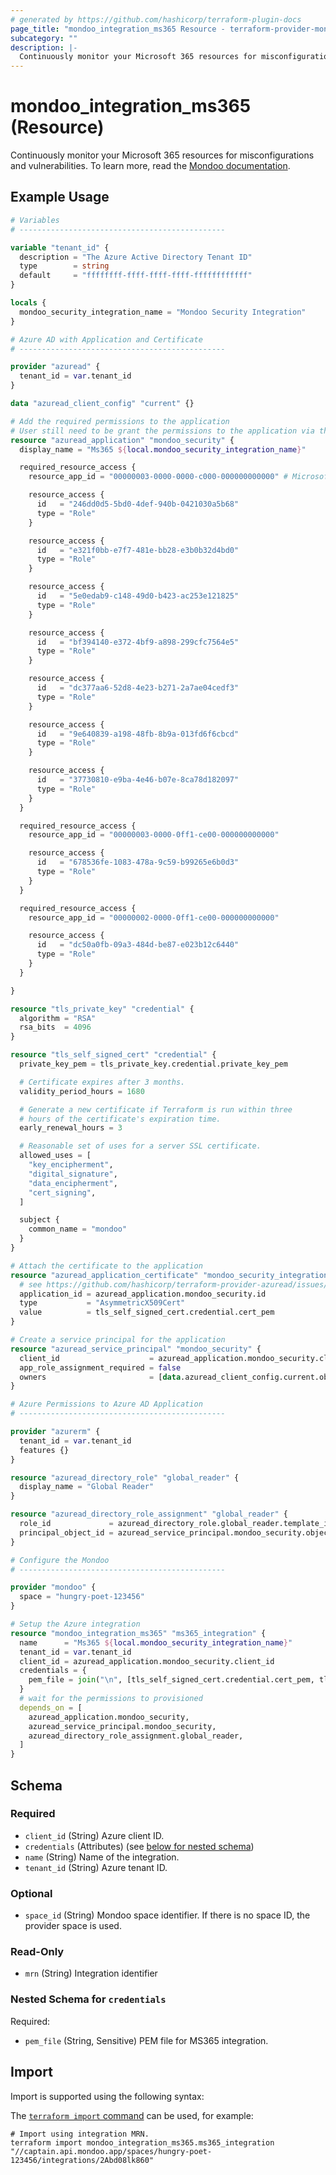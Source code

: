 ```yaml
---
# generated by https://github.com/hashicorp/terraform-plugin-docs
page_title: "mondoo_integration_ms365 Resource - terraform-provider-mondoo"
subcategory: ""
description: |-
  Continuously monitor your Microsoft 365 resources for misconfigurations and vulnerabilities. To learn more, read the Mondoo documentation https://mondoo.com/docs/platform/infra/saas/ms365/ms365-auto/.
---
```


# mondoo_integration_ms365 (Resource)

Continuously monitor your Microsoft 365 resources for misconfigurations and vulnerabilities. To learn more, read the [Mondoo documentation](https://mondoo.com/docs/platform/infra/saas/ms365/ms365-auto/).

## Example Usage

```terraform
# Variables
# ----------------------------------------------

variable "tenant_id" {
  description = "The Azure Active Directory Tenant ID"
  type        = string
  default     = "ffffffff-ffff-ffff-ffff-ffffffffffff"
}

locals {
  mondoo_security_integration_name = "Mondoo Security Integration"
}

# Azure AD with Application and Certificate
# ----------------------------------------------

provider "azuread" {
  tenant_id = var.tenant_id
}

data "azuread_client_config" "current" {}

# Add the required permissions to the application
# User still need to be grant the permissions to the application via the Azure Portal
resource "azuread_application" "mondoo_security" {
  display_name = "Ms365 ${local.mondoo_security_integration_name}"

  required_resource_access {
    resource_app_id = "00000003-0000-0000-c000-000000000000" # Microsoft Graph

    resource_access {
      id   = "246dd0d5-5bd0-4def-940b-0421030a5b68"
      type = "Role"
    }

    resource_access {
      id   = "e321f0bb-e7f7-481e-bb28-e3b0b32d4bd0"
      type = "Role"
    }

    resource_access {
      id   = "5e0edab9-c148-49d0-b423-ac253e121825"
      type = "Role"
    }

    resource_access {
      id   = "bf394140-e372-4bf9-a898-299cfc7564e5"
      type = "Role"
    }

    resource_access {
      id   = "dc377aa6-52d8-4e23-b271-2a7ae04cedf3"
      type = "Role"
    }

    resource_access {
      id   = "9e640839-a198-48fb-8b9a-013fd6f6cbcd"
      type = "Role"
    }

    resource_access {
      id   = "37730810-e9ba-4e46-b07e-8ca78d182097"
      type = "Role"
    }
  }

  required_resource_access {
    resource_app_id = "00000003-0000-0ff1-ce00-000000000000"

    resource_access {
      id   = "678536fe-1083-478a-9c59-b99265e6b0d3"
      type = "Role"
    }
  }

  required_resource_access {
    resource_app_id = "00000002-0000-0ff1-ce00-000000000000"

    resource_access {
      id   = "dc50a0fb-09a3-484d-be87-e023b12c6440"
      type = "Role"
    }
  }

}

resource "tls_private_key" "credential" {
  algorithm = "RSA"
  rsa_bits  = 4096
}

resource "tls_self_signed_cert" "credential" {
  private_key_pem = tls_private_key.credential.private_key_pem

  # Certificate expires after 3 months.
  validity_period_hours = 1680

  # Generate a new certificate if Terraform is run within three
  # hours of the certificate's expiration time.
  early_renewal_hours = 3

  # Reasonable set of uses for a server SSL certificate.
  allowed_uses = [
    "key_encipherment",
    "digital_signature",
    "data_encipherment",
    "cert_signing",
  ]

  subject {
    common_name = "mondoo"
  }
}

# Attach the certificate to the application
resource "azuread_application_certificate" "mondoo_security_integration" {
  # see https://github.com/hashicorp/terraform-provider-azuread/issues/1227
  application_id = azuread_application.mondoo_security.id
  type           = "AsymmetricX509Cert"
  value          = tls_self_signed_cert.credential.cert_pem
}

# Create a service principal for the application
resource "azuread_service_principal" "mondoo_security" {
  client_id                    = azuread_application.mondoo_security.client_id
  app_role_assignment_required = false
  owners                       = [data.azuread_client_config.current.object_id]
}

# Azure Permissions to Azure AD Application
# ----------------------------------------------

provider "azurerm" {
  tenant_id = var.tenant_id
  features {}
}

resource "azuread_directory_role" "global_reader" {
  display_name = "Global Reader"
}

resource "azuread_directory_role_assignment" "global_reader" {
  role_id             = azuread_directory_role.global_reader.template_id
  principal_object_id = azuread_service_principal.mondoo_security.object_id
}

# Configure the Mondoo
# ----------------------------------------------

provider "mondoo" {
  space = "hungry-poet-123456"
}

# Setup the Azure integration
resource "mondoo_integration_ms365" "ms365_integration" {
  name      = "Ms365 ${local.mondoo_security_integration_name}"
  tenant_id = var.tenant_id
  client_id = azuread_application.mondoo_security.client_id
  credentials = {
    pem_file = join("\n", [tls_self_signed_cert.credential.cert_pem, tls_private_key.credential.private_key_pem])
  }
  # wait for the permissions to provisioned
  depends_on = [
    azuread_application.mondoo_security,
    azuread_service_principal.mondoo_security,
    azuread_directory_role_assignment.global_reader,
  ]
}
```

<!-- schema generated by tfplugindocs -->
## Schema

### Required

- `client_id` (String) Azure client ID.
- `credentials` (Attributes) (see [below for nested schema](#nestedatt--credentials))
- `name` (String) Name of the integration.
- `tenant_id` (String) Azure tenant ID.

### Optional

- `space_id` (String) Mondoo space identifier. If there is no space ID, the provider space is used.

### Read-Only

- `mrn` (String) Integration identifier

<a id="nestedatt--credentials"></a>
### Nested Schema for `credentials`

Required:

- `pem_file` (String, Sensitive) PEM file for MS365 integration.

## Import

Import is supported using the following syntax:

The [`terraform import` command](https://developer.hashicorp.com/terraform/cli/commands/import) can be used, for example:

```shell
# Import using integration MRN.
terraform import mondoo_integration_ms365.ms365_integration "//captain.api.mondoo.app/spaces/hungry-poet-123456/integrations/2Abd08lk860"
```
